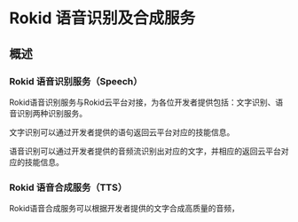 # Rokid 语音识别及合成服务

## 概述

### Rokid 语音识别服务（Speech）
Rokid语音识别服务与Rokid云平台对接，为各位开发者提供包括：文字识别、语音识别两种识别服务。

文字识别可以通过开发者提供的语句返回云平台对应的技能信息。

语音识别可以通过开发者提供的音频流识别出对应的文字，并相应的返回云平台对应的技能信息。

### Rokid 语音合成服务（TTS）
Rokid语音合成服务可以根据开发者提供的文字合成高质量的音频，
